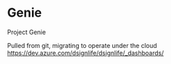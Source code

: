 # Genie
Project Genie


Pulled from git, migrating to operate under the cloud 
https://dev.azure.com/dsignlife/dsignlife/_dashboards/
